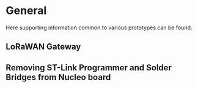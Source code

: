 # General

Here supporting information common to various prototypes can be found.

## LoRaWAN Gateway

## Removing ST-Link Programmer and Solder Bridges from Nucleo board
